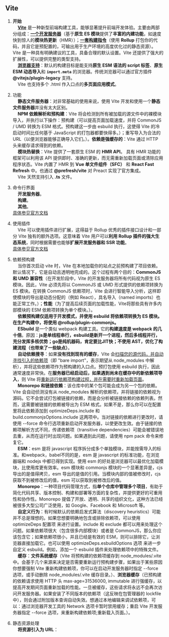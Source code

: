 ## Vite

1. **开始**  
&nbsp;&nbsp;&nbsp;&nbsp;<u>**Vite**</u> 是一种新型前端构建工具，能够显著提升前端开发体验。主要由两部分组成：<u>**一个开发服务器**</u>（基于**原生 ES 模块**提供了**丰富的内建功能**，如速度快到惊人的**模块热更新**（HMR））；<u>**一套构建指令**</u>（使用 **Rollup** 打包你的代码，并且它是预配置的，可输出用于生产环境的高度优化过的静态资源）。Vite 是一种具有明确建议的工具，具备合理的默认设置。Vite 还提供了强大的扩展性，可以提供完整的类型支持。  
&nbsp;&nbsp;&nbsp;&nbsp;<u>**浏览器支持**</u>：默认的构建目标是能支持**原生 ESM 语法的 script 标签**、**原生 ESM 动态导入**和 **`import.meta`** 的浏览器。传统浏览器可以通过官方插件 **@vitejs/plugin-legacy** 支持。  
&nbsp;&nbsp;&nbsp;&nbsp;Vite 也支持多个 .html 作入口点的**多页面应用模式**。

2. 功能  
&nbsp;&nbsp;&nbsp;&nbsp;**静态文件服务器**：对非常基础的使用来说，使用 Vite 开发和使用一个**静态文件服务器**并没有太大区别。  
&nbsp;&nbsp;&nbsp;&nbsp;**NPM 依赖解析和预构建**：Vite 将会检测到所有被加载的源文件中的裸模块导入，并执行以下操作：预构建（可以提高页面加载速度，并将 CommonJS / UMD 转换为 ESM 格式。预构建这一步由 esbuild 执行，这使得 Vite 的冷启动时间比任何基于 JavaScript 的打包器都要快得多。）；重写导入为合法的 URL（以便浏览器能够正确导入它们。）。**依赖是强缓存的**：Vite 通过 HTTP 头来缓存请求得到的依赖。  
&nbsp;&nbsp;&nbsp;&nbsp;**模块热替换**：Vite 提供了一套原生 ESM 的 **HMR API**。 具有 HMR 功能的框架可以利用该 API 提供即时、准确的更新，而无需重新加载页面或清除应用程序状态。Vite 内置了 HMR 到 **Vue 单文件组件（SFC）** 和 **React Fast Refresh** 中。也通过 **@prefresh/vite** 对 Preact 实现了官方集成。  
&nbsp;&nbsp;&nbsp;&nbsp;Vite 天然支持引入 **.ts** 文件。

3. 命令行界面  
&nbsp;&nbsp;&nbsp;&nbsp;**开发服务器**。  
&nbsp;&nbsp;&nbsp;&nbsp;**构建**。  
&nbsp;&nbsp;&nbsp;&nbsp;**其他**。  
[具体参见官方文档](https://cn.vitejs.dev/guide/cli.html#build)

4. 使用插件  
&nbsp;&nbsp;&nbsp;&nbsp;Vite 可以使用插件进行扩展，这得益于 Rollup 优秀的插件接口设计和一部分 Vite 独有的额外选项。这意味着 Vite 用户可以**利用 Rollup 插件的强大生态系统**，同时根据需要也能够**扩展开发服务器和 SSR 功能**。  
[具体参见官方文档](https://cn.vitejs.dev/guide/using-plugins.html)

5. 依赖预构建  
&nbsp;&nbsp;&nbsp;&nbsp;当你首次启动 vite 时，Vite 在本地加载你的站点之前预构建了项目依赖。默认情况下，它是自动且透明地完成的。这个过程有两个目的：**CommonJS 和 UMD 兼容性**（在开发阶段中，Vite 的开发服务器将所有代码视为原生 ES 模块。因此，Vite 必须先将以 CommonJS 或 UMD 形式提供的依赖项转换为 ES 模块。在转换 CommonJS 依赖项时，Vite 会进行智能导入分析，这样即使模块的导出是动态分配的（例如 React），具名导入（named imports）也能正常工作。）；**性能**（为了提高后续页面的加载性能，Vite将那些具有许多内部模块的 ESM 依赖项转换为单个模块。）。  
&nbsp;&nbsp;&nbsp;&nbsp;**依赖预构建仅适用于开发模式，并使用 esbuild 将依赖项转换为 ES 模块。在生产构建中，将使用 @rollup/plugin-commonjs。**  
&nbsp;&nbsp;&nbsp;&nbsp;**ESbuild** 是一个类似 webpack 构建工具。它的**构建速度是 webpack 的几十倍**。原因：**js是单线程串行，esbuild是新开一个进程，然后多线程并行，充分发挥多核优势；go是纯机器码，肯定要比JIT快；不使用 AST，优化了构建流程（也带来了一些缺点）**。  
&nbsp;&nbsp;&nbsp;&nbsp;**自动依赖搜寻**：如果**没有找到现有的缓存**，Vite 会<u>扫描您的源代码，并自动寻找引入的依赖项</u>（即 "bare import"，表示期望从 node_modules 中解析），并将这些依赖项作为预构建的入口点。预打包使用 esbuild 执行，因此通常速度非常快。在**服务器已经启动后，如果遇到尚未在缓存中的新依赖项导入**，则 Vite 将<u>重新运行依赖项构建过程，并在需要时重新加载页面</u>。  
&nbsp;&nbsp;&nbsp;&nbsp;**Monorepo 和链接依赖**：该仓库中的某个包可能会成为另一个包的依赖。Vite 会自动侦测没有从 node_modules 解析的依赖项，并将链接的依赖视为源码。它不会尝试打包被链接的依赖，而是会分析被链接依赖的依赖列表。然而，这需要被链接的依赖被导出为 ESM 格式。如果不是，那么你可以在配置里将此依赖添加到 optimizeDeps.include 和 build.commonjsOptions.include 这两项中。当对链接的依赖进行更改时，请使用 --force 命令行选项重新启动开发服务器，以使更改生效。由于链接的依赖项解析方式不同，传递依赖项（transitive dependencies）可能会被错误地去重，从而在运行时出现问题。如果遇到此问题，请使用 npm pack 命令来修复它。  
&nbsp;&nbsp;&nbsp;&nbsp;**ESM**：esm 是将 javascript 程序拆分成多个单独模块，并能按需导入的标准。和webpack，babel不同的是，esm 是 javascript 的标准功能，在浏览器端和 nodejs 中都已得到实现。使用 esm 的好处是浏览器可以最优化加载模块，比使用库更有效率。esm 模块和 commonjs 模块的一个显著差异是，cjs 导出的是值得拷贝，esm 导出的是值的引用。当模块内部的值被修改时，cjs 获取不到被修改后的值，esm 可以获取到被修改后的值。  
&nbsp;&nbsp;&nbsp;&nbsp;**Monorepo**：一种项目代码管理方式，指**单个仓库中管理多个项目**，有助于简化代码共享、版本控制、构建和部署等方面的复杂性，并提供更好的可重用性和协作性。Monorepo 提倡了开放、透明、共享的组织文化，这种方法已经被很多大型公司广泛使用，如 Google、Facebook 和 Microsoft 等。  
&nbsp;&nbsp;&nbsp;&nbsp;**自定义行为**：有时候默认的依赖启发式算法（discovery heuristics）可能并不总是理想的。如果您想要明确地包含或排除依赖项，可以使用 optimizeDeps 配置项 来进行设置。include 和 exclude 都可以用来处理这个问题。如果依赖项很大（包含很多内部模块）或者是 CommonJS，那么你应该包含它；如果依赖项很小，并且已经是有效的 ESM，则可以排除它，让浏览器直接加载它。也可以使用 optimizeDeps.esbuildOptions 选项 来进一步自定义 esbuild。例如，添加一个 esbuild 插件来处理依赖项中的特殊文件。  
&nbsp;&nbsp;&nbsp;&nbsp;**缓存**：**文件系统缓存**（Vite 将预构建的依赖项缓存到 node_modules/.vite 中。会基于几个来源来决定是否需要重新运行预构建步骤，如果出于某些原因你想要强制 Vite 重新构建依赖项，你可以在启动开发服务器时指定 --force 选项，或手动删除 node_modules/.vite 缓存目录。）、**浏览器缓存**（已预构建的依赖请求使用 HTTP 头 max-age=31536000, immutable 进行强缓存，以提高开发期间页面重新加载的性能。一旦被缓存，这些请求将永远不会再次访问开发服务器。如果安装了不同版本的依赖项（这反映在包管理器的 lockfile 中），则会通过附加版本查询自动失效。想通过本地编辑来调试依赖项，可以：通过浏览器开发工具的 Network 选项卡暂时禁用缓存；重启 Vite 开发服务器指定 --force 选项，来重新构建依赖项;重新载入页面。）。  

6. 静态资源处理  
&nbsp;&nbsp;&nbsp;&nbsp;**将资源引入为 URL**：



























